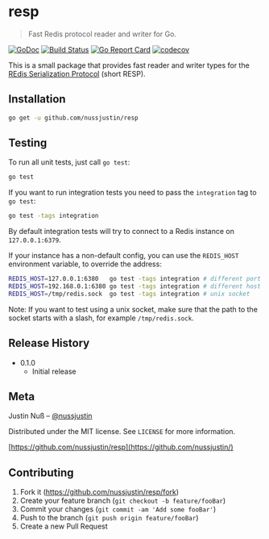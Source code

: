 # resp
> Fast Redis protocol reader and writer for Go.

[![GoDoc](https://godoc.org/github.com/nussjustin/resp?status.svg)](https://godoc.org/github.com/nussjustin/resp)
[![Build Status](https://travis-ci.org/nussjustin/resp.svg?branch=master)](https://travis-ci.org/nussjustin/resp)
[![Go Report Card](https://goreportcard.com/badge/github.com/nussjustin/resp)](https://goreportcard.com/report/github.com/nussjustin/resp)
[![codecov](https://codecov.io/gh/nussjustin/resp/branch/master/graph/badge.svg)](https://codecov.io/gh/nussjustin/resp)

This is a small package that provides fast reader and writer types for the
[REdis Serialization Protocol](https://redis.io/topics/protocol) (short RESP).

## Installation

```sh
go get -u github.com/nussjustin/resp
```

## Testing

To run all unit tests, just call `go test`:

```sh
go test
```

If you want to run integration tests you need to pass the `integration` tag to `go test`:

```sh
go test -tags integration
```

By default integration tests will try to connect to a Redis instance on `127.0.0.1:6379`.

If your instance has a non-default config, you can use the `REDIS_HOST` environment variable, to override the address:

```sh
REDIS_HOST=127.0.0.1:6380   go test -tags integration # different port
REDIS_HOST=192.168.0.1:6380 go test -tags integration # different host
REDIS_HOST=/tmp/redis.sock  go test -tags integration # unix socket
```

Note: If you want to test using a unix socket, make sure that the path to the socket starts with a slash,
for example `/tmp/redis.sock`.

## Release History

* 0.1.0
    * Initial release

## Meta

Justin Nuß – [@nussjustin](https://twitter.com/nussjustin)

Distributed under the MIT license. See ``LICENSE`` for more information.

[https://github.com/nussjustin/resp](https://github.com/nussjustin/)

## Contributing

1. Fork it (<https://github.com/nussjustin/resp/fork>)
2. Create your feature branch (`git checkout -b feature/fooBar`)
3. Commit your changes (`git commit -am 'Add some fooBar'`)
4. Push to the branch (`git push origin feature/fooBar`)
5. Create a new Pull Request